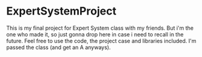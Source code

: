 # ExpertSystemProject
This is my final project for Expert System class with my friends. But i'm the one who made it, so just gonna drop here in case i need to recall in the future. Feel free to use the code, the project case and libraries included. I'm passed the class (and get an A anyways). 
